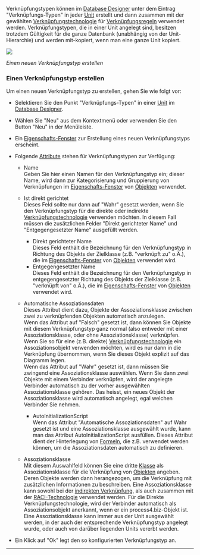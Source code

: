 

Verknüpfungstypen können im [Database Designer](database-designer-de) unter
dem Eintrag "Verknüpfungs-Typen" in jeder [Unit](unit-de) erstellt und dann
zusammen mit der gewählten
[Verknüpfungstechnologie](verknüpfungstechnologien) für
[Verknüpfungsregeln](verknüpfungsregeln) verwendet werden.
Verknüpfungstypen, die in einer Unit angelegt sind, besitzen trotzdem
Gültigkeit für die ganze Datenbank (unabhängig von der Unit-Hierarchie)
und werden mit-kopiert, wenn man eine ganze Unit kopiert.

![](//images.ctfassets.net/utx1h0gfm1om/3tNSenJSVO2aIwkOm8QCCA/8c21937b7fde613618b168ea4cd28dba/1017821.png)

*Einen neuen Verknüpfungstyp erstellen*

### Einen Verknüpfungstyp erstellen

Um einen neuen Verknüpfungstyp zu erstellen, gehen Sie wie folgt vor:

-  Selektieren Sie den Punkt "Verknüpfungs-Typen" in einer [Unit](unit-de)
    im [Database Designer](database-designer-de).
-  Wählen Sie "Neu" aus dem Kontextmenü oder verwenden Sie den Button
    "Neu" in der Menüleiste.
-  Ein [Eigenschafts-Fenster](eigenschaften-dialogfenster) zur
    Erstellung eines neuen Verknüpfungstyps erscheint.
-  Folgende [Attribute](attributgruppe-und-attribut) stehen für
    Verknüpfungstypen zur Verfügung:
    -  Name  
        Geben Sie hier einen Namen für den Verknüpfungstyp ein; dieser
        Name, wird dann zur Kategorisierung und Gruppierung von
        Verknüpfungen im
        [Eigenschafts-Fenster](eigenschaften-dialogfenster) von
        [Objekten](objekt) verwendet.
    -  Ist direkt gerichtet  
        Dieses Feld sollte nur dann auf "Wahr" gesetzt werden, wenn Sie
        den Verknüpfungstyp für die direkte oder indirekte
        [Verknüpfungstechnologie](verknüpfungstechnologien) verwenden
        möchten. In diesem Fall müssen die zusätzlichen Felder "Direkt
        gerichteter Name" und "Entgegengesetzter Name" ausgefüllt
        werden. 
        -  Direkt gerichteter Name  
            Dieses Feld enthält die Bezeichnung für den Verknüpfungstyp
            in Richtung des Objekts der Zielklasse (z.B. "verknüpft zu"
            o.Ä.), die im
            [Eigenschafts-Fenster](eigenschaften-dialogfenster) von
            [Objekten](objekt) verwendet wird.
        -  Entgegengesetzter Name  
            Dieses Feld enthält die Bezeichnung für den Verknüpfungstyp
            in entgegengesetzter Richtung des Objekts der Zielklasse
            (z.B. "verknüpft von" o.Ä.), die im
            [Eigenschafts-Fenster](Eigenschaften_Dialogfenster_) von
            [Objekten](Objekt) verwendet wird.
    -  Automatische Assoziationsdaten  
        Dieses Attribut dient dazu, Objekte der Assoziationsklasse
        zwischen zwei zu verknüpfenden Objekten automatisch anzulegen.  
        Wenn das Attribut auf "Falsch" gesetzt ist, dann können Sie
        Objekte mit diesem Verknüpfungstyp ganz normal (also entweder
        mit einer Assoziationsklasse, oder ohne Assoziationsklasse)
        verknüpfen. Wenn Sie so für eine (z.B. direkte)
        [Verknüpfungstechnologie](Verknüpfungstechnologien) ein
        Assoziationsobjekt verwenden möchten, wird es nur dann in die
        Verknüpfung übernommen, wenn Sie dieses Objekt explizit auf das
        Diagramm legen.  
        Wenn das Attribut auf "Wahr" gesetzt ist, dann müssen Sie
        zwingend eine Assoziationsklasse auswählen. Wenn Sie dann zwei
        Objekte mit einem Verbinder verknüpfen, wird der angelegte
        Verbinder automatisch zu der vorher ausgewählten
        Assoziationsklasse gehören. Das heisst, ein neues Objekt der
        Assoziationsklasse wird automatisch angelegt, egal welchen
        Verbinder Sie nehmen.

        -  AutoInitializationScript  
            Wenn das Attribut "Automatische Assoziationsdaten" auf Wahr
            gesetzt ist und eine Assoziationsklasse ausgewählt wurde,
            kann man das Attribut AutoInitializationScript ausfüllen.
            Dieses Attribut dient der Hinterlegung von
            [Formeln](attributtyp-formel), die z.B. verwendet werden
            können, um die Assoziationsdaten automatisch zu definieren.

    -  Assoziationsklasse  
        Mit diesem Auswahlfeld können Sie eine dritte [Klasse](klasse)
        als Assoziationsklasse für die Verknüpfung von
        [Objekten](objekt) angeben. Deren Objekte werden dann
        herangezogen, um die Verknüpfung mit zusätzlichen Informationen
        zu beschreiben. Eine Assoziationsklasse kann sowohl bei der
        [indirekten Verknüpfung](beispiel-zur-indirekten-verknüpfungstechnologie),
        als auch zusammen mit der
        [RACI-Technologie](beispiel-zur-raci-technologie)
        verwendet werden. Für die Direkte Verknüpfungstechnologie, wird
        der Verbinder automatisch als Assoziationsobjekt anerkannt, wenn
        er ein process4.biz-Objekt ist. Eine Assoziationsklasse kann
        immer aus der Unit ausgewählt werden, in der auch der
        entsprechende Verknüpfungstyp angelegt wurde, oder auch von
        darüber liegenden Units vererbt werden.

-  Ein Klick auf "Ok" legt den so konfigurierten Verknüpfungstyp an.

------------------------------------------------------------------------




